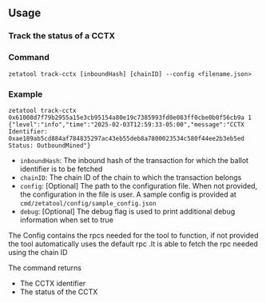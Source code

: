 ## Usage 

### Track the status of a CCTX

### Command
```shell
zetatool track-cctx [inboundHash] [chainID] --config <filename.json>
```
### Example
```shell
zetatool track-cctx 0x61008d7f79b2955a15e3cb95154a80e19c7385993fd0e083ff0cbe0b0f56cb9a 1
{"level":"info","time":"2025-02-03T12:59:33-05:00","message":"CCTX Identifier: 0xae189ab5cd884af784835297ac43eb55deb8a7800023534c580f44ee2b3eb5ed Status: OutboundMined"}
```

- `inboundHash`: The inbound hash of the transaction for which the ballot identifier is to be fetched
- `chainID`: The chain ID of the chain to which the transaction belongs
- `config`: [Optional] The path to the configuration file. When not provided, the configuration in the file is user. A sample config is provided at `cmd/zetatool/config/sample_config.json`
- `debug`: [Optional] The debug flag is used to print additional debug information when set to true

The Config contains the rpcs needed for the tool to function,
if not provided the tool automatically uses the default rpc .It is able to fetch the rpc needed using the chain ID

The command returns
- The CCTX identifier
- The status of the CCTX

